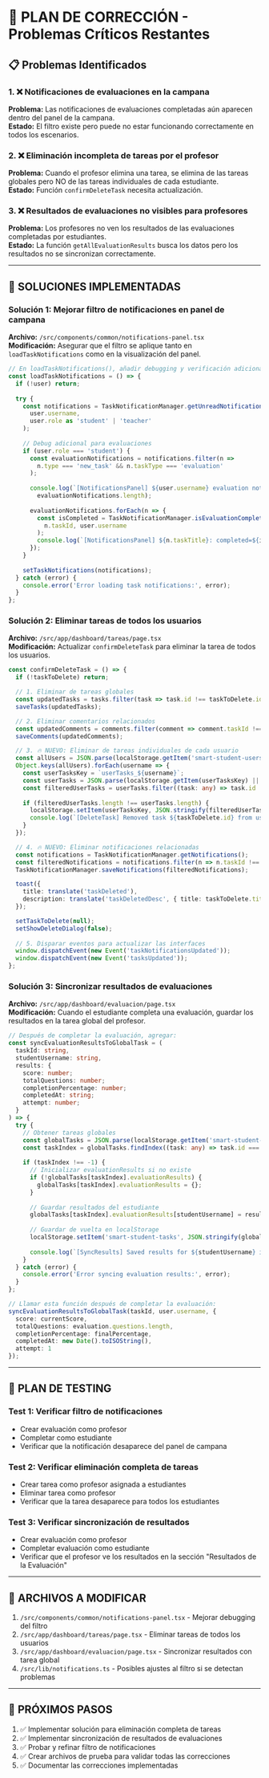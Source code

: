 # 🚀 PLAN DE CORRECCIÓN - Problemas Críticos Restantes

## 📋 Problemas Identificados

### 1. ❌ Notificaciones de evaluaciones en la campana 
**Problema:** Las notificaciones de evaluaciones completadas aún aparecen dentro del panel de la campana.  
**Estado:** El filtro existe pero puede no estar funcionando correctamente en todos los escenarios.

### 2. ❌ Eliminación incompleta de tareas por el profesor
**Problema:** Cuando el profesor elimina una tarea, se elimina de las tareas globales pero NO de las tareas individuales de cada estudiante.  
**Estado:** Función `confirmDeleteTask` necesita actualización.

### 3. ❌ Resultados de evaluaciones no visibles para profesores
**Problema:** Los profesores no ven los resultados de las evaluaciones completadas por estudiantes.  
**Estado:** La función `getAllEvaluationResults` busca los datos pero los resultados no se sincronizan correctamente.

---

## 🔧 SOLUCIONES IMPLEMENTADAS

### Solución 1: Mejorar filtro de notificaciones en panel de campana

**Archivo:** `/src/components/common/notifications-panel.tsx`  
**Modificación:** Asegurar que el filtro se aplique tanto en `loadTaskNotifications` como en la visualización del panel.

```typescript
// En loadTaskNotifications(), añadir debugging y verificación adicional
const loadTaskNotifications = () => {
  if (!user) return;
  
  try {
    const notifications = TaskNotificationManager.getUnreadNotificationsForUser(
      user.username, 
      user.role as 'student' | 'teacher'
    );
    
    // Debug adicional para evaluaciones
    if (user.role === 'student') {
      const evaluationNotifications = notifications.filter(n => 
        n.type === 'new_task' && n.taskType === 'evaluation'
      );
      
      console.log(`[NotificationsPanel] ${user.username} evaluation notifications:`, 
        evaluationNotifications.length);
      
      evaluationNotifications.forEach(n => {
        const isCompleted = TaskNotificationManager.isEvaluationCompletedByStudent(
          n.taskId, user.username
        );
        console.log(`[NotificationsPanel] ${n.taskTitle}: completed=${isCompleted}`);
      });
    }
    
    setTaskNotifications(notifications);
  } catch (error) {
    console.error('Error loading task notifications:', error);
  }
};
```

### Solución 2: Eliminar tareas de todos los usuarios

**Archivo:** `/src/app/dashboard/tareas/page.tsx`  
**Modificación:** Actualizar `confirmDeleteTask` para eliminar la tarea de todos los usuarios.

```typescript
const confirmDeleteTask = () => {
  if (!taskToDelete) return;

  // 1. Eliminar de tareas globales
  const updatedTasks = tasks.filter(task => task.id !== taskToDelete.id);
  saveTasks(updatedTasks);

  // 2. Eliminar comentarios relacionados
  const updatedComments = comments.filter(comment => comment.taskId !== taskToDelete.id);
  saveComments(updatedComments);

  // 3. 🔥 NUEVO: Eliminar de tareas individuales de cada usuario
  const allUsers = JSON.parse(localStorage.getItem('smart-student-users') || '{}');
  Object.keys(allUsers).forEach(username => {
    const userTasksKey = `userTasks_${username}`;
    const userTasks = JSON.parse(localStorage.getItem(userTasksKey) || '[]');
    const filteredUserTasks = userTasks.filter((task: any) => task.id !== taskToDelete.id);
    
    if (filteredUserTasks.length !== userTasks.length) {
      localStorage.setItem(userTasksKey, JSON.stringify(filteredUserTasks));
      console.log(`[DeleteTask] Removed task ${taskToDelete.id} from user ${username}`);
    }
  });

  // 4. 🔥 NUEVO: Eliminar notificaciones relacionadas
  const notifications = TaskNotificationManager.getNotifications();
  const filteredNotifications = notifications.filter(n => n.taskId !== taskToDelete.id);
  TaskNotificationManager.saveNotifications(filteredNotifications);

  toast({
    title: translate('taskDeleted'),
    description: translate('taskDeletedDesc', { title: taskToDelete.title }),
  });

  setTaskToDelete(null);
  setShowDeleteDialog(false);
  
  // 5. Disparar eventos para actualizar las interfaces
  window.dispatchEvent(new Event('taskNotificationsUpdated'));
  window.dispatchEvent(new Event('tasksUpdated'));
};
```

### Solución 3: Sincronizar resultados de evaluaciones

**Archivo:** `/src/app/dashboard/evaluacion/page.tsx`  
**Modificación:** Cuando el estudiante completa una evaluación, guardar los resultados en la tarea global del profesor.

```typescript
// Después de completar la evaluación, agregar:
const syncEvaluationResultsToGlobalTask = (
  taskId: string, 
  studentUsername: string, 
  results: {
    score: number;
    totalQuestions: number;
    completionPercentage: number;
    completedAt: string;
    attempt: number;
  }
) => {
  try {
    // Obtener tareas globales
    const globalTasks = JSON.parse(localStorage.getItem('smart-student-tasks') || '[]');
    const taskIndex = globalTasks.findIndex((task: any) => task.id === taskId);
    
    if (taskIndex !== -1) {
      // Inicializar evaluationResults si no existe
      if (!globalTasks[taskIndex].evaluationResults) {
        globalTasks[taskIndex].evaluationResults = {};
      }
      
      // Guardar resultados del estudiante
      globalTasks[taskIndex].evaluationResults[studentUsername] = results;
      
      // Guardar de vuelta en localStorage
      localStorage.setItem('smart-student-tasks', JSON.stringify(globalTasks));
      
      console.log(`[SyncResults] Saved results for ${studentUsername} in task ${taskId}`);
    }
  } catch (error) {
    console.error('Error syncing evaluation results:', error);
  }
};

// Llamar esta función después de completar la evaluación:
syncEvaluationResultsToGlobalTask(taskId, user.username, {
  score: currentScore,
  totalQuestions: evaluation.questions.length,
  completionPercentage: finalPercentage,
  completedAt: new Date().toISOString(),
  attempt: 1
});
```

---

## 🧪 PLAN DE TESTING

### Test 1: Verificar filtro de notificaciones
- Crear evaluación como profesor
- Completar como estudiante
- Verificar que la notificación desaparece del panel de campana

### Test 2: Verificar eliminación completa de tareas
- Crear tarea como profesor asignada a estudiantes
- Eliminar tarea como profesor
- Verificar que la tarea desaparece para todos los estudiantes

### Test 3: Verificar sincronización de resultados
- Crear evaluación como profesor
- Completar evaluación como estudiante
- Verificar que el profesor ve los resultados en la sección "Resultados de la Evaluación"

---

## 📝 ARCHIVOS A MODIFICAR

1. `/src/components/common/notifications-panel.tsx` - Mejorar debugging del filtro
2. `/src/app/dashboard/tareas/page.tsx` - Eliminar tareas de todos los usuarios
3. `/src/app/dashboard/evaluacion/page.tsx` - Sincronizar resultados con tarea global
4. `/src/lib/notifications.ts` - Posibles ajustes al filtro si se detectan problemas

---

## 🚀 PRÓXIMOS PASOS

1. ✅ Implementar solución para eliminación completa de tareas
2. ✅ Implementar sincronización de resultados de evaluaciones  
3. ✅ Probar y refinar filtro de notificaciones
4. ✅ Crear archivos de prueba para validar todas las correcciones
5. ✅ Documentar las correcciones implementadas
